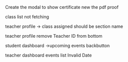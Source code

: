 Create the modal to show certificate new the pdf proof 


class list not fetching


teacher profile -> class assigned should be section name


teacher profile remove Teacher ID from bottom


student dashboard ->upcoming events backbutton



teacher dashboard events list Invalid Date